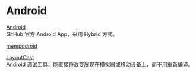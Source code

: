 Android
=======

[Android](https://github.com/Ju2ender/android)    
GitHub 官方 Android App，采用 Hybrid 方式。

[mempodroid](https://github.com/Ju2ender/mempodroid)

[LayoutCast](https://github.com/Ju2ender/LayoutCast)    
Android 调试工具，能直接将改变展现在模拟器或移动设备上，而不用重新编译。
